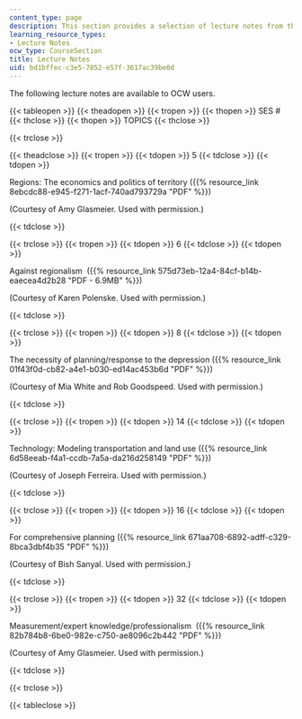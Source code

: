 ```yaml
---
content_type: page
description: This section provides a selection of lecture notes from the course.
learning_resource_types:
- Lecture Notes
ocw_type: CourseSection
title: Lecture Notes
uid: bd1bffec-c3e5-7852-e57f-3617ac39be0d
---
```


The following lecture notes are available to OCW users. 

{{< tableopen >}}
{{< theadopen >}}
{{< tropen >}}
{{< thopen >}}
SES #
{{< thclose >}}
{{< thopen >}}
TOPICS
{{< thclose >}}

{{< trclose >}}

{{< theadclose >}}
{{< tropen >}}
{{< tdopen >}}
5
{{< tdclose >}}
{{< tdopen >}}


Regions: The economics and politics of territory ({{% resource_link 8ebcdc88-e945-f271-1acf-740ad793729a "PDF" %}})

(Courtesy of Amy Glasmeier. Used with permission.)


{{< tdclose >}}

{{< trclose >}}
{{< tropen >}}
{{< tdopen >}}
6
{{< tdclose >}}
{{< tdopen >}}


Against regionalism  ({{% resource_link 575d73eb-12a4-84cf-b14b-eaecea4d2b28 "PDF - 6.9MB" %}})

(Courtesy of Karen Polenske. Used with permission.)


{{< tdclose >}}

{{< trclose >}}
{{< tropen >}}
{{< tdopen >}}
8
{{< tdclose >}}
{{< tdopen >}}


The necessity of planning/response to the depression ({{% resource_link 01f43f0d-cb82-a4e1-b030-ed14ac453b6d "PDF" %}})

(Courtesy of Mia White and Rob Goodspeed. Used with permission.)


{{< tdclose >}}

{{< trclose >}}
{{< tropen >}}
{{< tdopen >}}
14
{{< tdclose >}}
{{< tdopen >}}


Technology: Modeling transportation and land use ({{% resource_link 6d58eeab-f4a1-ccdb-7a5a-da216d258149 "PDF" %}})

(Courtesy of Joseph Ferreira. Used with permission.)


{{< tdclose >}}

{{< trclose >}}
{{< tropen >}}
{{< tdopen >}}
16
{{< tdclose >}}
{{< tdopen >}}


For comprehensive planning ({{% resource_link 671aa708-6892-adff-c329-8bca3dbf4b35 "PDF" %}})

(Courtesy of Bish Sanyal. Used with permission.)


{{< tdclose >}}

{{< trclose >}}
{{< tropen >}}
{{< tdopen >}}
32
{{< tdclose >}}
{{< tdopen >}}


Measurement/expert knowledge/professionalism  ({{% resource_link 82b784b8-6be0-982e-c750-ae8096c2b442 "PDF" %}})

(Courtesy of Amy Glasmeier. Used with permission.)


{{< tdclose >}}

{{< trclose >}}

{{< tableclose >}}